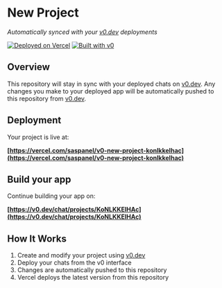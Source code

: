 # New Project

*Automatically synced with your [v0.dev](https://v0.dev) deployments*

[![Deployed on Vercel](https://img.shields.io/badge/Deployed%20on-Vercel-black?style=for-the-badge&logo=vercel)](https://vercel.com/saspanel/v0-new-project-konlkkelhac)
[![Built with v0](https://img.shields.io/badge/Built%20with-v0.dev-black?style=for-the-badge)](https://v0.dev/chat/projects/KoNLKKElHAc)

## Overview

This repository will stay in sync with your deployed chats on [v0.dev](https://v0.dev).
Any changes you make to your deployed app will be automatically pushed to this repository from [v0.dev](https://v0.dev).

## Deployment

Your project is live at:

**[https://vercel.com/saspanel/v0-new-project-konlkkelhac](https://vercel.com/saspanel/v0-new-project-konlkkelhac)**

## Build your app

Continue building your app on:

**[https://v0.dev/chat/projects/KoNLKKElHAc](https://v0.dev/chat/projects/KoNLKKElHAc)**

## How It Works

1. Create and modify your project using [v0.dev](https://v0.dev)
2. Deploy your chats from the v0 interface
3. Changes are automatically pushed to this repository
4. Vercel deploys the latest version from this repository